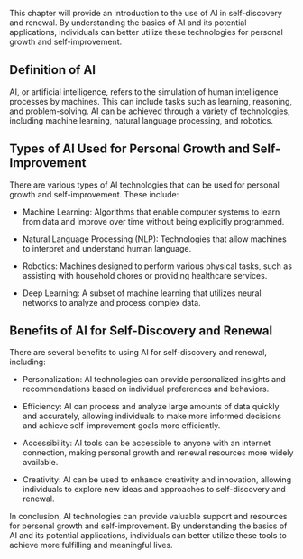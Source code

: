 
This chapter will provide an introduction to the use of AI in self-discovery and renewal. By understanding the basics of AI and its potential applications, individuals can better utilize these technologies for personal growth and self-improvement.

Definition of AI
----------------

AI, or artificial intelligence, refers to the simulation of human intelligence processes by machines. This can include tasks such as learning, reasoning, and problem-solving. AI can be achieved through a variety of technologies, including machine learning, natural language processing, and robotics.

Types of AI Used for Personal Growth and Self-Improvement
---------------------------------------------------------

There are various types of AI technologies that can be used for personal growth and self-improvement. These include:

* Machine Learning: Algorithms that enable computer systems to learn from data and improve over time without being explicitly programmed.

* Natural Language Processing (NLP): Technologies that allow machines to interpret and understand human language.

* Robotics: Machines designed to perform various physical tasks, such as assisting with household chores or providing healthcare services.

* Deep Learning: A subset of machine learning that utilizes neural networks to analyze and process complex data.

Benefits of AI for Self-Discovery and Renewal
---------------------------------------------

There are several benefits to using AI for self-discovery and renewal, including:

* Personalization: AI technologies can provide personalized insights and recommendations based on individual preferences and behaviors.

* Efficiency: AI can process and analyze large amounts of data quickly and accurately, allowing individuals to make more informed decisions and achieve self-improvement goals more efficiently.

* Accessibility: AI tools can be accessible to anyone with an internet connection, making personal growth and renewal resources more widely available.

* Creativity: AI can be used to enhance creativity and innovation, allowing individuals to explore new ideas and approaches to self-discovery and renewal.

In conclusion, AI technologies can provide valuable support and resources for personal growth and self-improvement. By understanding the basics of AI and its potential applications, individuals can better utilize these tools to achieve more fulfilling and meaningful lives.
